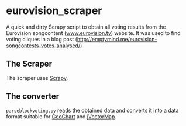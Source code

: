 # eurovision_scraper

A quick and dirty Scrapy script to obtain all voting results from the Eurovision songcontent (www.eurovision.tv) website. It was used to find voting cliques in a blog post (http://emptymind.me/eurovision-songcontests-votes-analysed/)

## The Scraper

The scraper uses [Scrapy](http://scrapy.org/).

## The converter

`parseblockvoting.py` reads the obtained data and converts it into a data format suitable for [GeoChart](https://developers.google.com/chart/interactive/docs/gallery/geochart) and [jVectorMap](http://jvectormap.com/).
